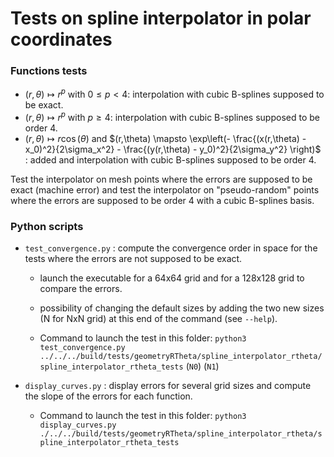 # Tests on spline interpolator in polar coordinates

### Functions tests

- $(r,\theta) \mapsto r^p$ with $`0\leq p<4`$: interpolation with cubic B-splines supposed to be exact.
- $(r,\theta) \mapsto r^p$ with $p \geq 4$: interpolation with cubic B-splines supposed to be order 4.
- $(r,\theta) \mapsto r \cos(\theta)$ and $`(r,\theta) \mapsto \exp\left(- \frac{(x(r,\theta) - x_0)^2}{2\sigma_x^2} - \frac{(y(r,\theta) - y_0)^2}{2\sigma_y^2} \right)`$ : added and interpolation with cubic B-splines supposed to be order 4.

Test the interpolator on mesh points where the errors are supposed to be exact (machine error) and test the interpolator on "pseudo-random" points where the errors are supposed to be order 4 with a cubic B-splines basis.

### Python scripts

- `test_convergence.py` : compute the convergence order in space for the tests where the errors are not supposed to be exact.
  - launch the executable for a 64x64 grid and for a 128x128 grid to compare the errors.
  - possibility of changing the default sizes by adding the two new sizes (N for NxN grid) at this end of the command (see `--help`).

  - Command to launch the test in this folder: `python3 test_convergence.py ../../../build/tests/geometryRTheta/spline_interpolator_rtheta/spline_interpolator_rtheta_tests` (`N0`) (`N1`)

- `display_curves.py` : display errors for several grid sizes and compute the slope of the errors for each function.

  - Command to launch the test in this folder: `python3 display_curves.py ./../../build/tests/geometryRTheta/spline_interpolator_rtheta/spline_interpolator_rtheta_tests`
